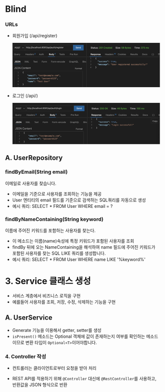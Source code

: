 # Blind

### URLs

- 회원가입 (/api/register)  
    
    ![registerSuccess.png](./potato/readmePics/registerSuccess.png)
    
- 로그인 (/api/)

    ![loginSuccess.png](./potato/readmePics/loginSuccess.png)

## A. UserRepository

### findByEmail(String email)
이메일로 사용자를 찾습니다.
- 이메일을 기준으로 사용자를 조회하는 기능을 제공
- User 엔티티의 email 필드를 기준으로 검색하는 SQL쿼리를 자동으로 생성
- 예시 쿼리: SELECT * FROM User WHERE email = ? 

### findByNameContaining(String keyword)
이름에 주어진 키워드를 포함하는 사용자를 찾는다.
- 이 메소드는 이름(name)속성에 특정 키워드가 포함된 사용자를 조회
-  findBy 뒤에 오는 NameContaining을 해석하여 name 필드에 주어진 키워드가 포함된 사용자를 찾는 SQL LIKE 쿼리를 생성합니다.
- 예시 쿼리: SELECT * FROM User WHERE name LIKE '%keyword%'

# 3. Service 클래스 생성

- 서비스 계층에서 비즈니스 로직을 구현
- 예를들어 사용자를 조회, 저장, 수정, 삭제하는 기능을 구현

## A. UserService

- Generate 기능을 이용해서 getter, setter를 생성
- `isPresent()` 메소드는 Optional 객체에 값이 존재하는지 여부를 확인하는 메소드이므로 변환 타입이 `Optional<T>`이어야합니다.

### 4. Controller 작성

- 컨트롤러는 클라이언트로부터 요청을 받아 처리

- REST API를 적용하기 위해 `@Controller` 대신에 `@RestController`를 사용하고, 반환값을 JSON 형식으로 반환




